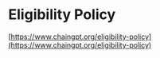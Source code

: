 # Eligibility Policy

[https://www.chaingpt.org/eligibility-policy](https://www.chaingpt.org/eligibility-policy)
